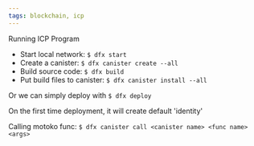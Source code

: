 ```yaml
---
tags: blockchain, icp
---
```


Running ICP Program
- Start local network: `$ dfx start`
- Create a canister: `$ dfx canister create --all`
- Build source code: `$ dfx build`
- Put build files to canister: `$ dfx canister install --all`

Or we can simply deploy with `$ dfx deploy`

On the first time deployment, it will create default 'identity'


Calling motoko func: 
`$ dfx canister call <canister name> <func name> <args>`

